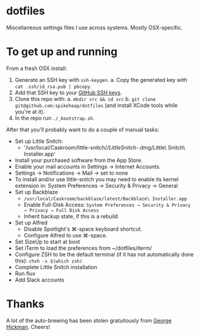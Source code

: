 dotfiles
========

Miscellaneous settings files I use across systems. Mostly OSX-specific.

# To get up and running

From a fresh OSX install:

1. Generate an SSH key with `ssh-keygen`.
  a. Copy the generated key with `cat .ssh/id_rsa.pub | pbcopy`.
2. Add that SSH key to your [GitHub SSH keys](https://github.com/settings/keys).
3. Clone this repo with:
  a. `mkdir src && cd src` 
  b. `git clone git@github.com:spikeheap/dotfiles` (and install XCode tools while you're at it).
4. In the repo run `./_bootstrap.sh`.

After that you'll probably want to do a couple of manual tasks:

- Set up Little Snitch:
  - '/usr/local/Caskroom/little-snitch/*/LittleSnitch-*.dmg/Little\ Snitch\ Installer.app'
- Install your purchased software from the App Store.
- Enable your mail accounts in Settings -> Internet Accounts.
- Settings -> Notifications -> Mail -> set to none
- To install and/or use little-snitch you may need to enable its kernel extension in: System Preferences → Security & Privacy → General
- Set up Backblaze
  - `/usr/local/Caskroom/backblaze/latest/Backblaze\ Installer.app`
  - Enable Full-Disk Access: `System Preferences → Security & Privacy → Privacy → Full Disk Access`
  - Inherit backup state, if this is a rebuild
- Set up Alfred
  - Disable Spotlight's ⌘-space keyboard shortcut.
  - Configure Alfred to use ⌘-space.
- Set SizeUp to start at boot
- Set iTerm to load the preferences from ~/dotfiles/iterm/
- Configure ZSH to be the default terminal (if it has not automatically done this): `chsh -s $(which zsh)`
- Complete Little Snitch installation
- Run flux 
- Add Slack accounts

# Thanks

A lot of the auto-brewing has been stolen gratuitously from [George Hickman](https://github.com/ghickman/dotfiles). Cheers!
